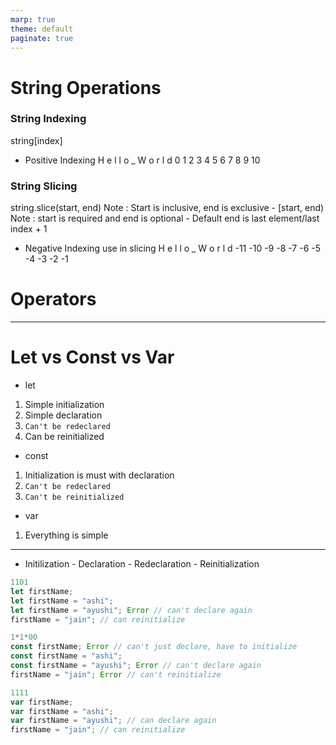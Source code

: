 ```yaml
---
marp: true
theme: default
paginate: true
---
```

# String Operations
### String Indexing
string[index]
* Positive Indexing
H e l l o _ W o r l d
0 1 2 3 4 5 6 7 8 9 10


### String Slicing
string.slice(start, end)
Note :  Start is inclusive, end is exclusive - [start, end)
Note : start is required and end is optional - Default end is last element/last index + 1
* Negative Indexing use in slicing
 H   e   l  l  o  _  W  o  r  l  d
-11 -10 -9 -8 -7 -6 -5 -4 -3 -2 -1 
# Operators

---
# Let vs Const vs Var
* let
1. Simple initialization
2. Simple declaration
3. `Can't be redeclared`
4. Can be reinitialized

* const
1. Initialization is must with declaration
2. `Can't be redeclared`
3. `Can't be reinitialized`

* var
1. Everything is simple
---
* Initilization - Declaration - Redeclaration - Reinitialization
```js
1101
let firstName;
let firstName = "ashi";
let firstName = "ayushi"; Error // can't declare again
firstName = "jain"; // can reinitialize
```
```js
1*1*00
const firstName; Error // can't just declare, have to initialize
const firstName = "ashi";
const firstName = "ayushi"; Error // can't declare again
firstName = "jain"; Error // can't reinitialize
```
```js
1111
var firstName;
var firstName = "ashi";
var firstName = "ayushi"; // can declare again
firstName = "jain"; // can reinitialize
``` 